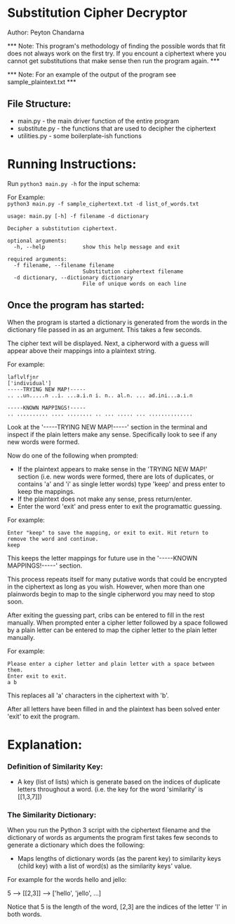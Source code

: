 # Substitution Cipher Decryptor
Author: Peyton Chandarna

*** Note: This program's methodology of finding the possible words that fit does not always work on the first try. If you encount a ciphertext where you cannot get substitutions that make sense then run the program again. ***

*** Note: For an example of the output of the program see sample_plaintext.txt ***

## File Structure:
- main.py       - the main driver function of the entire program
- substitute.py - the functions that are used to decipher the ciphertext
- utilities.py  - some boilerplate-ish functions


# Running Instructions:
Run ```python3 main.py -h``` for the input schema:

For Example:  
```python3 main.py -f sample_ciphertext.txt -d list_of_words.txt```

```
usage: main.py [-h] -f filename -d dictionary

Decipher a substitution ciphertext.

optional arguments:
  -h, --help            show this help message and exit

required arguments:
  -f filename, --filename filename
                        Substitution ciphertext filename
  -d dictionary, --dictionary dictionary
                        File of unique words on each line
```

## Once the program has started:

When the program is started a dictionary is generated from the words in the dictionary file passed in as an argument. This takes a few seconds.

The cipher text will be displayed. Next, a cipherword with a guess will appear above their mappings into a plaintext string.  

For example:
```
laflvlfjnr 
['individual']
-----TRYING NEW MAP!-----
.. ..un.....n ..i. ...a.i.n i. n.. al.n. ... ad.ini...a.i.n

-----KNOWN MAPPINGS!-----
.. .......... .... ........ .. ... ..... ... ..............
```

Look at the '-----TRYING NEW MAP!-----' section in the terminal and inspect if the plain letters make any sense. Specifically look to see if any new words were formed.

Now do one of the following when prompted:
- If the plaintext appears to make sense in the 'TRYING NEW MAP!' section (i.e. new words were formed, there are lots of duplicates, or contains 'a' and 'i' as single letter words) type 'keep' and press enter to keep the mappings.
- If the plaintext does not make any sense, press return/enter.
- Enter the word 'exit' and press enter to exit the programattic guessing.

For example:
```
Enter "keep" to save the mapping, or exit to exit. Hit return to remove the word and continue.
keep
```
This keeps the letter mappings for future use in the '-----KNOWN MAPPINGS!-----' section.

This process repeats itself for many putative words that could be encrypted in the ciphertext as long as you wish. However, when more than one plainwords begin to map to the single cipherword you may need to stop soon.

After exiting the guessing part, cribs can be entered to fill in the rest manually. When prompted enter a cipher letter followed by a space followed by a plain letter can be entered to map the cipher letter to the plain letter manually.

For example:
```
Please enter a cipher letter and plain letter with a space between them.
Enter exit to exit.
a b
```
This replaces all 'a' characters in the ciphertext with 'b'.

After all letters have been filled in and the plaintext has been solved enter 'exit' to exit the program.

# Explanation:

### Definition of Similarity Key:
- A key (list of lists) which is generate based on the indices of duplicate letters throughout a word. (i.e. the key for the word 'similarity' is [[1,3,7]])

### The Similarity Dictionary:
When you run the Python 3 script with the ciphertext filename and the dictionary of words as arguments the program first takes few seconds to generate a dictionary which does the following:

- Maps lengths of dictionary words (as the parent key) to similarity keys (child key) with a list of word(s) as the similarity keys' value. 

For example for the words hello and jello:
  
5 --> [[2,3]] --> ['hello', 'jello', ...]

Notice that 5 is the length of the word, [2,3] are the indices of the letter 'l' in both words.
